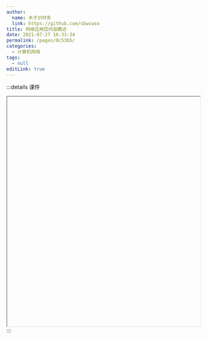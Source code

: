 ```yaml
---
author: 
  name: 木子识时务
  link: https://github.com/sbwcwso
title: 网络应用层内容概述
date: 2021-07-27 16:33:34
permalink: /pages/8c53b5/
categories: 
  - 计算机网络
tags: 
  - null
editLink: true
---
```


:::details 课件
<iframe :src="$withBase('/pdf/计算机网络/计算机网络MOOC_200_开篇.pdf')" width="100%" height="600"></iframe>
:::
